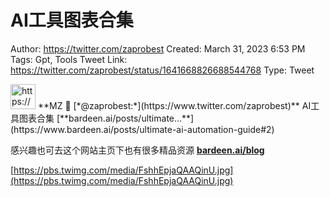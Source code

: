 # AI工具图表合集

Author: https://twitter.com/zaprobest
Created: March 31, 2023 6:53 PM
Tags: Gpt, Tools
Tweet Link: https://twitter.com/zaprobest/status/1641668826688544768
Type: Tweet

<aside>
<img src="https://pbs.twimg.com/profile_images/1630925124894601217/ZqtQxMHV_400x400.jpg" alt="https://pbs.twimg.com/profile_images/1630925124894601217/ZqtQxMHV_400x400.jpg" width="40px" /> **MZ 🍒 [*@zaprobest:*](https://www.twitter.com/zaprobest)**
AI工具图表合集
[**bardeen.ai/posts/ultimate…**](https://www.bardeen.ai/posts/ultimate-ai-automation-guide#2)

感兴趣也可去这个网站主页下也有很多精品资源
[**bardeen.ai/blog**](https://www.bardeen.ai/blog)

[https://pbs.twimg.com/media/FshhEpjaQAAQinU.jpg](https://pbs.twimg.com/media/FshhEpjaQAAQinU.jpg)

</aside>